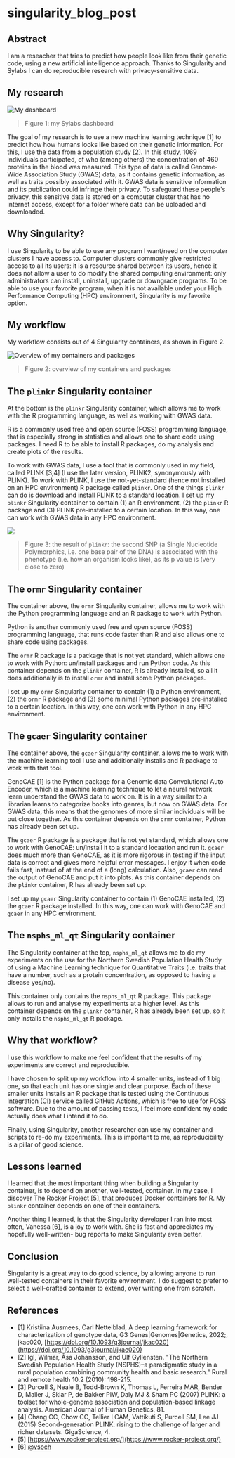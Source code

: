 # singularity_blog_post

## Abstract

I am a reseacher that tries to predict
how people look like from their genetic code,
using a new artificial intelligence approach.
Thanks to Singularity and Sylabs I can do reproducible research
with privacy-sensitive data.

## My research

![My dashboard](my_dashboard.png)

> Figure 1: my Sylabs dashboard

The goal of my research is to use a new machine learning
technique [1] to predict how how humans looks like based on
their genetic information. 
For this, I use the data from a 
population study [2]. 
In this study, 1069 individuals
participated, of who (among others) the concentration of 460 proteins
in the blood was measured. 
This type of data is called Genome-Wide Association Study (GWAS) data,
as it contains genetic information, as well as traits possibly associated
with it.
GWAS data is sensitive information and its publication 
could infringe their privacy. To safeguard these people's privacy,
this sensitive data is stored on a computer cluster that has no
internet access, except for a folder where data can be uploaded and downloaded.

## Why Singularity?

I use Singularity to be able to use any program I want/need
on the computer clusters I have access to. Computer clusters commonly
give restricted access to all its users: it is a resource shared 
between its users, hence it does not allow a user to do modify the shared
computing environment: only administrators can install, uninstall, upgrade
or downgrade programs. To be able to use your favorite program, when it
is not available under your High Performance Computing (HPC) environment,
Singularity is my favorite option.

## My workflow

My workflow consists out of 4 Singularity containers,
as shown in Figure 2.

![Overview of my containers and packages](overview.png)

> Figure 2: overview of my containers and packages

## The `plinkr` Singularity container

At the bottom is the `plinkr` Singularity container,
which allows me to work with the R programming language,
as well as working with GWAS data.

R is a commonly used free and open source (FOSS) programming language,
that is especially strong in statistics and allows one to share
code using packages.
I need R to be able to install R packages, do my analysis and
create plots of the results.

To work with GWAS data, I use a tool that is commonly used in my field, 
called PLINK [3,4]
(I use the later version, PLINK2, synonymously with PLINK). 
To work with PLINK, I use the not-yet-standard (hence not installed
on an HPC environment) R package called `plinkr`.
One of the things `plinkr` can do is download and install PLINK to a
standard location.
I set up my `plinkr` Singularity container to contain (1) an R environment,
(2) the `plinkr` R package and (3) PLINK pre-installed to a certain location.
In this way, one can work with GWAS data in any HPC environment.

![](plinkr_result.png)

> Figure 3: the result of `plinkr`: the second SNP (a Single Nucleotide
> Polymorphics, i.e. one base pair of the DNA) is associated with the
> phenotype (i.e. how an organism looks like), as its p value 
> is (very close to zero)

## The `ormr` Singularity container

The container above, the `ormr` Singularity container,
allows me to work with the Python programming language
and an R package to work with Python.

Python is another commonly used free and open source (FOSS) programming language,
that runs code faster than R and also allows one to share
code using packages.

The `ormr` R package is a package that is not yet standard, which allows
one to work with Python: un/install packages and run Python code.
As this container depends on the `plinkr` container, R is already installed,
so all it does additionally is to install `ormr` and install some
Python packages.

I set up my `ormr` Singularity container to contain (1) a Python environment,
(2) the `ormr` R package and (3) some minimal Python packages
pre-installed to a certain location.
In this way, one can work with Python in any HPC environment.

## The `gcaer` Singularity container

The container above, the `gcaer` Singularity container,
allows me to work with the machine learning tool I use
and additionally installs and R package to work with that tool.

GenoCAE [1] is the Python package for a Genomic data Convolutional
Auto Encoder, which is a machine learning technique to let a
neural network learn understand the GWAS data to work on. 
It is in a way similar to a librarian learns to categorize books
into genres, but now on GWAS data. For GWAS data, this means that
the genomes of more similar individuals will be put close together.
As this container depends on the `ormr` container,
Python has already been set up.

The `gcaer` R package is a package that is not yet standard, which allows
one to work with GenoCAE: un/install it to a standard locaation
and run it. `gcaer` does much more than GenoCAE, as it is more rigorous
in testing if the input data is correct and gives more helpful error
messages. I enjoy it when code fails fast, instead of at the end of
a (long) calculation. Also, `gcaer` can read the output of GenoCAE and
put it into plots. As this container depends on the `plinkr` container,
R has already been set up.

I set up my `gcaer` Singularity container to contain (1) GenoCAE installed,
(2) the `gcaer` R package installed.
In this way, one can work with GenoCAE and `gcaer` in any HPC environment.

## The `nsphs_ml_qt` Singularity container

The Singularity container at the top, `nsphs_ml_qt` allows
me to do my experiments on the use for the Northern Swedish Population Health
Study of using a Machine Learning technique for Quantitative Traits (i.e. traits that have 
a number, such as a protein concentration, as opposed to having a disease yes/no).

This container only contains the `nsphs_ml_qt` R package.
This package allows to run and analyse my experiments at a higher level.
As this container depends on the `plinkr` container,
R has already been set up, so it only installs the `nsphs_ml_qt` R package.

## Why that workflow?

I use this workflow to make me feel confident that the results
of my experiments are correct and reproducible.

I have chosen to split up my workflow into 4 smaller units, 
instead of 1 big one, so that each unit has one single and clear purpose.
Each of these smaller units installs an R package that is tested
using the Continuous Integration (CI) service called GitHub Actions,
which is free to use for FOSS software. Due to the amount of passing tests,
I feel more confident my code actually does what I intend it to do.

Finally, using Singularity, another researcher can use my container
and scripts to re-do my experiments. This is important to me, as
reproducibility is a pillar of good science.

## Lessons learned

I learned that the most important thing when building a Singularity
container, is to depend on another, well-tested, container.
In my case, I discover The Rocker Project [5], that produces Docker
containers for R. My `plinkr` container depends on one of their containers.

Another thing I learned, is that the Singularity developer I ran into
most often, Vanessa [6], is a joy to work with. She is fast and
appreciates my -hopefully well-written- bug reports to make
Singularity even better.

## Conclusion

Singularity is a great way to do good science, by allowing
anyone to run well-tested containers in their favorite environment.
I do suggest to prefer to select a well-crafted container to extend,
over writing one from scratch.

## References

 * [1] Kristiina Ausmees, Carl Nettelblad, A deep learning framework for characterization of genotype data, G3 Genes|Genomes|Genetics, 2022;, jkac020, [https://doi.org/10.1093/g3journal/jkac020](https://doi.org/10.1093/g3journal/jkac020)
 * [2] Igl, Wilmar, Åsa Johansson, and Ulf Gyllensten. "The Northern Swedish Population Health Study (NSPHS)–a paradigmatic study in a rural population combining community health and basic research." Rural and remote health 10.2 (2010): 198-215.
 * [3] Purcell S, Neale B, Todd-Brown K, Thomas L, Ferreira MAR, Bender D, Maller J, Sklar P, de Bakker PIW, Daly MJ & Sham PC (2007) PLINK: a toolset for whole-genome association and population-based linkage analysis. American Journal of Human Genetics, 81.
 * [4] Chang CC, Chow CC, Tellier LCAM, Vattikuti S, Purcell SM, Lee JJ (2015) Second-generation PLINK: rising to the challenge of larger and richer datasets. GigaScience, 4.
 * [5] [https://www.rocker-project.org/](https://www.rocker-project.org/)
 * [6] [@vsoch](https://github.com/vsoch)
